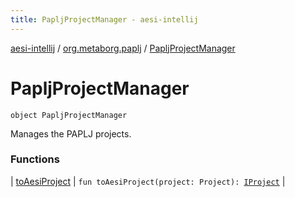 ```yaml
---
title: PapljProjectManager - aesi-intellij
---
```


[aesi-intellij](../../index.html) / [org.metaborg.paplj](../index.html) / [PapljProjectManager](.)

# PapljProjectManager

`object PapljProjectManager`

Manages the PAPLJ projects.

### Functions

| [toAesiProject](to-aesi-project.html) | `fun toAesiProject(project: Project): `[`IProject`](https://virtlink.com/aesi/aesi-java/com.virtlink.editorservices/-i-project/index.html) |

